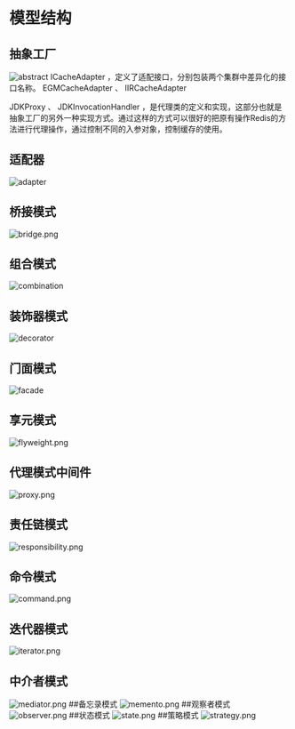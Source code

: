 # 模型结构

## 抽象工厂

![abstract](screenshot/abstract.png)
ICacheAdapter ，定义了适配接⼝，分别包装两个集群中差异化的接⼝名称。 EGMCacheAdapter 、 IIRCacheAdapter

JDKProxy 、 JDKInvocationHandler ，是代理类的定义和实现，这部分也就是抽象⼯⼚的另外⼀种实现⽅式。通过这样的⽅式可以很好的把原有操作Redis的⽅法进⾏代理操作，通过控制不同的⼊参对象，控制缓存的使⽤。

## 适配器

![adapter](screenshot/adapter.png)

## 桥接模式

![bridge.png](screenshot/bridge.png)

## 组合模式

![combination](screenshot/combination.png)

## 装饰器模式

![decorator](screenshot/decorator.png)

## ⻔⾯模式

![facade](screenshot/facade.png)

## 享元模式

![flyweight.png](screenshot/flyweight.png)

## 代理模式中间件

![proxy.png](screenshot/proxy.png)

## 责任链模式

![responsibility.png](screenshot/responsibility.png)

## 命令模式

![command.png](screenshot/command.png)

## 迭代器模式

![iterator.png](screenshot/iterator.png)

## 中介者模式

![mediator.png](screenshot/mediator.png)
##备忘录模式
![memento.png](screenshot/memento.png)
##观察者模式
![observer.png](screenshot/observer.png)
##状态模式
![state.png](screenshot/state.png)
##策略模式
![strategy.png](screenshot/strategy.png)
